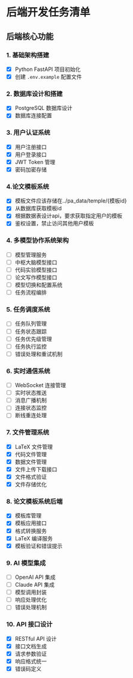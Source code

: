 # 后端开发任务清单

## 后端核心功能

### 1. 基础架构搭建
- [x] Python FastAPI 项目初始化
- [x] 创建 `.env.example` 配置文件

### 2. 数据库设计和搭建
- [x] PostgreSQL 数据库设计
- [x] 数据库连接配置

### 3. 用户认证系统
- [x] 用户注册接口
- [x] 用户登录接口
- [x] JWT Token 管理
- [x] 密码加密存储

### 4.论文模板系统

- [x] 模板文件应该存储在../pa_data/temple/{模板id}
- [x] 从数据库获取模板id
- [x] 根据数据表设计api，要求获取指定用户的模板
- [x] 鉴权设置，禁止访问其他用户模板

### 4. 多模型协作系统架构

- [ ] 模型管理服务
- [ ] 中枢大脑模型接口
- [ ] 代码实验模型接口
- [ ] 论文写作模型接口
- [ ] 模型切换和配置系统
- [ ] 任务流程编排

### 5. 任务调度系统
- [ ] 任务队列管理
- [ ] 任务状态跟踪
- [ ] 任务优先级管理
- [ ] 任务执行监控
- [ ] 错误处理和重试机制

### 6. 实时通信系统
- [ ] WebSocket 连接管理
- [ ] 实时状态推送
- [ ] 消息广播机制
- [ ] 连接状态监控
- [ ] 断线重连处理

### 7. 文件管理系统
- [x] LaTeX 文件管理
- [x] 代码文件管理
- [x] 数据文件管理
- [x] 文件上传下载接口
- [x] 文件格式验证
- [x] 文件存储优化

### 8. 论文模板系统后端
- [x] 模板库管理
- [x] 模板应用接口
- [x] 格式转换服务
- [x] LaTeX 编译服务
- [x] 模板验证和错误提示

### 9. AI 模型集成
- [ ] OpenAI API 集成
- [ ] Claude API 集成
- [ ] 模型调用封装
- [ ] 响应处理优化
- [ ] 错误处理机制

### 10. API 接口设计
- [x] RESTful API 设计
- [x] 接口文档生成
- [x] 请求参数验证
- [x] 响应格式统一
- [x] 错误码定义
